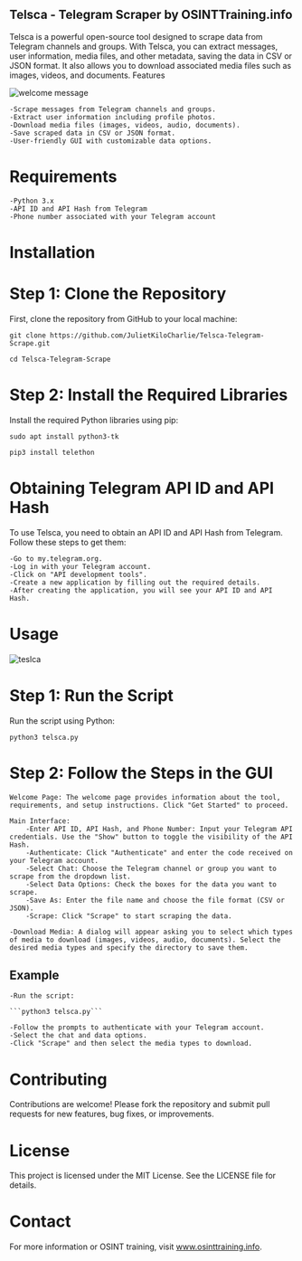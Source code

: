 ## Telsca - Telegram Scraper by OSINTTraining.info

Telsca is a powerful open-source tool designed to scrape data from Telegram channels and groups. With Telsca, you can extract messages, user information, media files, and other metadata, saving the data in CSV or JSON format. It also allows you to download associated media files such as images, videos, and documents.
Features

![welcome message](https://github.com/user-attachments/assets/ac1fedfa-c202-482d-aa14-c738e2d35cf7)

    -Scrape messages from Telegram channels and groups.
    -Extract user information including profile photos.
    -Download media files (images, videos, audio, documents).
    -Save scraped data in CSV or JSON format.
    -User-friendly GUI with customizable data options.

# Requirements

    -Python 3.x
    -API ID and API Hash from Telegram
    -Phone number associated with your Telegram account

# Installation
# Step 1: Clone the Repository

First, clone the repository from GitHub to your local machine:

```git clone https://github.com/JulietKiloCharlie/Telsca-Telegram-Scrape.git```

```cd Telsca-Telegram-Scrape```

# Step 2: Install the Required Libraries

Install the required Python libraries using pip:

```sudo apt install python3-tk```

```pip3 install telethon```

# Obtaining Telegram API ID and API Hash

To use Telsca, you need to obtain an API ID and API Hash from Telegram. Follow these steps to get them:

    -Go to my.telegram.org.
    -Log in with your Telegram account.
    -Click on "API development tools".
    -Create a new application by filling out the required details.
    -After creating the application, you will see your API ID and API Hash.


# Usage

![teslca](https://github.com/user-attachments/assets/0de66533-c71a-48f1-8562-7fb7e14560e5)

# Step 1: Run the Script

Run the script using Python:

```python3 telsca.py```

# Step 2: Follow the Steps in the GUI

    Welcome Page: The welcome page provides information about the tool, requirements, and setup instructions. Click "Get Started" to proceed.

    Main Interface:
        -Enter API ID, API Hash, and Phone Number: Input your Telegram API credentials. Use the "Show" button to toggle the visibility of the API Hash.
        -Authenticate: Click "Authenticate" and enter the code received on your Telegram account.
        -Select Chat: Choose the Telegram channel or group you want to scrape from the dropdown list.
        -Select Data Options: Check the boxes for the data you want to scrape.
        -Save As: Enter the file name and choose the file format (CSV or JSON).
        -Scrape: Click "Scrape" to start scraping the data.

    -Download Media: A dialog will appear asking you to select which types of media to download (images, videos, audio, documents). Select the desired media types and specify the directory to save them.

## Example

    -Run the script:

    ```python3 telsca.py```

    -Follow the prompts to authenticate with your Telegram account.
    -Select the chat and data options.
    -Click "Scrape" and then select the media types to download.

# Contributing

Contributions are welcome! Please fork the repository and submit pull requests for new features, bug fixes, or improvements.

# License

This project is licensed under the MIT License. See the LICENSE file for details.

# Contact

For more information or OSINT training, visit www.osinttraining.info.
